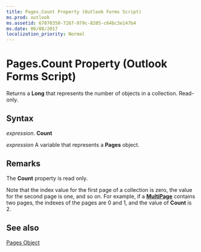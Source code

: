 ```yaml
---
title: Pages.Count Property (Outlook Forms Script)
ms.prod: outlook
ms.assetid: 67070350-7267-979c-8205-c64bc3e147b4
ms.date: 06/08/2017
localization_priority: Normal
---
```



# Pages.Count Property (Outlook Forms Script)

Returns a  **Long** that represents the number of objects in a collection. Read-only.


## Syntax

_expression_. **Count**

_expression_ A variable that represents a  **Pages** object.


## Remarks

The  **Count** property is read only.

Note that the index value for the first page of a collection is zero, the value for the second page is one, and so on. For example, if a  **[MultiPage](Outlook.multipage.md)** contains two pages, the indexes of the pages are 0 and 1, and the value of **Count** is 2.


## See also


 [Pages Object](Outlook.pages(object).md)


